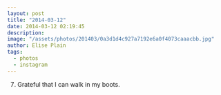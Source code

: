 ```yaml
---
layout: post
title: "2014-03-12"
date: 2014-03-12 02:19:45
description: 
image: "/assets/photos/201403/0a3d1d4c927a7192e6a0f4073caaacbb.jpg"
author: Elise Plain
tags: 
  - photos
  - instagram
---
```


7. Grateful that I can walk in my boots.
<p></p>
